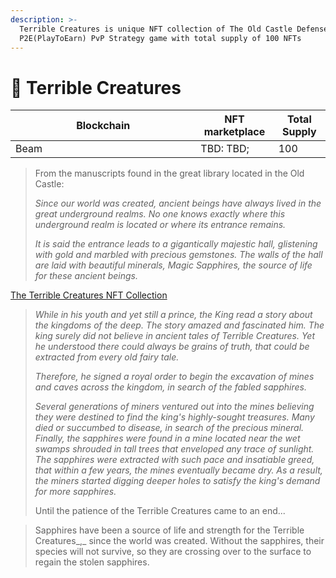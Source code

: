 ```yaml
---
description: >-
  Terrible Creatures is unique NFT collection of The Old Castle Defense
  P2E(PlayToEarn) PvP Strategy game with total supply of 100 NFTs
---
```


# 👻 Terrible Creatures



<table><thead><tr><th width="280.3333333333333">Blockchain</th><th>NFT marketplace</th><th>Total Supply</th></tr></thead><tbody><tr><td>Beam</td><td>TBD: TBD;</td><td>100</td></tr></tbody></table>

> From the manuscripts found in the great library located in the Old Castle:&#x20;
>
> _Since our world was created, ancient beings have always lived in the great underground realms. No one knows exactly where this underground realm is located or where its entrance remains._&#x20;
>
> _It is said the entrance leads to a gigantically majestic hall, glistening with gold and marbled with  precious gemstones. The walls of the hall are laid with beautiful minerals, Magic Sapphires, the source of life for these ancient beings._

[The Terrible Creatures NFT Сollection](https://getgems.io/collection/EQA0n8J4kCjNmTO6U\_\_6T-NXibwyPbEaOaLFjG7YVjD-2K2i)

> _While in his youth and yet still a prince, the King read a story about the kingdoms of the deep. The story amazed and fascinated him. The king surely did not believe in ancient tales of Terrible Creatures. Yet he understood there could always be grains of truth, that could be extracted from every old fairy tale._&#x20;
>
> _Therefore, he signed a royal order to begin the excavation of mines and caves across the kingdom, in search of the fabled sapphires._
>
> _Several generations of miners ventured out into the mines believing they were destined to find the king's highly-sought treasures. Many died or succumbed to disease, in search of the precious mineral. Finally, the sapphires were found in a mine located near the wet swamps shrouded in tall trees that enveloped any trace of sunlight. The sapphires were extracted with such pace and insatiable greed, that within a few years, the mines eventually became dry. As a result, the miners started digging deeper holes to satisfy the king's demand for more sapphires._
>
>
>
> Until the patience of the Terrible Creatures came to an end...

> Sapphires have been a source of life and strength for the Terrible Creatures_,_ since the world was created. Without the sapphires, their species will not survive, so they are crossing over to the surface to regain the stolen sapphires.
